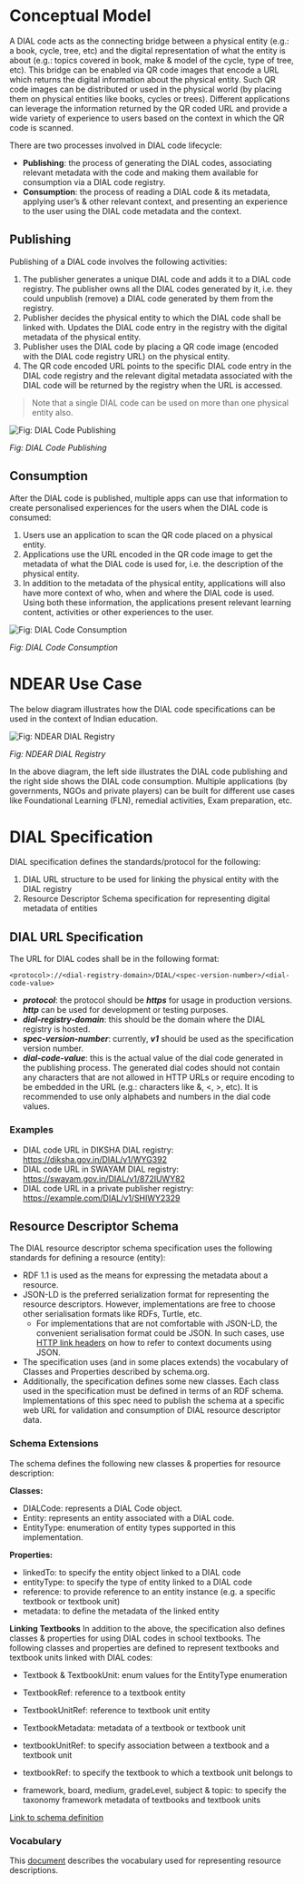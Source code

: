 # Conceptual Model
A DIAL code acts as the connecting bridge between a physical entity (e.g.: a book, cycle, tree, etc) and the digital representation of what the entity is about (e.g.: topics covered in book, make & model of the cycle, type of tree, etc). This bridge can be enabled via QR code images that encode a URL which returns the digital information about the physical entity. Such QR code images can be distributed or used in the physical world (by placing them on physical entities like books, cycles or trees). Different applications can leverage the information returned by the QR coded URL and provide a wide variety of experience to users based on the context in which the QR code is scanned.


There are two processes involved in DIAL code lifecycle:
- **Publishing**: the process of generating the DIAL codes, associating relevant metadata with the code and making them available for consumption via a DIAL code registry.
- **Consumption**: the process of reading a DIAL code & its metadata, applying user’s & other relevant context, and presenting an experience to the user using the DIAL code metadata and the context.

## Publishing
Publishing of a DIAL code involves the following activities:

1. The publisher generates a unique DIAL code and adds it to a DIAL code registry. The publisher owns all the DIAL codes generated by it, i.e. they could unpublish (remove) a DIAL code generated by them from the registry.
2. Publisher decides the physical entity to which the DIAL code shall be linked with. Updates the DIAL code entry in the registry with the digital metadata of the physical entity.
3. Publisher uses the DIAL code by placing a QR code image (encoded with the DIAL code registry URL) on the physical entity.
4. The QR code encoded URL points to the specific DIAL code entry in the DIAL code registry and the relevant digital metadata associated with the DIAL code will be returned by the registry when the URL is accessed. 

> Note that a single DIAL code can be used on more than one physical entity also.

![Fig: DIAL Code Publishing](https://github.com/sunbird-specs/DIAL-specs/blob/main/v1/images/DIAL_Code_Publish.drawio.png)

_Fig: DIAL Code Publishing_

## Consumption
After the DIAL code is published, multiple apps can use that information to create personalised experiences for the users when the DIAL code is consumed:

1. Users use an application to scan the QR code placed on a physical entity.
2. Applications use the URL encoded in the QR code image to get the metadata of what the DIAL code is used for, i.e. the description of the physical entity.
3. In addition to the metadata of the physical entity, applications will also have more context of who, when and where the DIAL code is used. Using both these information, the applications present relevant learning content, activities or other experiences to the user.

![Fig: DIAL Code Consumption ](https://github.com/sunbird-specs/DIAL-specs/blob/main/v1/images/DIAL_code_consumption.drawio.png)

_Fig: DIAL Code Consumption_

# NDEAR Use Case
The below diagram illustrates how the DIAL code specifications can be used in the context of Indian education.

![Fig: NDEAR DIAL Registry](https://github.com/sunbird-specs/DIAL-specs/blob/main/v1/images/QR%20and%20Discovery%20infographics.png)

_Fig: NDEAR DIAL Registry_

In the above diagram, the left side illustrates the DIAL code publishing and the right side shows the DIAL code consumption. Multiple applications (by governments, NGOs and private players) can be built for different use cases like Foundational Learning (FLN), remedial activities, Exam preparation, etc.

# DIAL Specification
DIAL specification defines the standards/protocol for the following:

1. DIAL URL structure to be used for linking the physical entity with the DIAL registry 
2. Resource Descriptor Schema specification for representing digital metadata of entities  

## DIAL URL Specification
The URL for DIAL codes shall be in the following format:

```
<protocol>://<dial-registry-domain>/DIAL/<spec-version-number>/<dial-code-value> 
```

- **_protocol_**: the protocol should be **_https_** for usage in production versions. **_http_** can be used for development or testing purposes.
- **_dial-registry-domain_**: this should be the domain where the DIAL registry is hosted.
- **_spec-version-number_**: currently, **_v1_** should be used as the specification version number.
- **_dial-code-value_**: this is the actual value of the dial code generated in the publishing process. The generated dial codes should not contain any characters that are not allowed in HTTP URLs or require encoding to be embedded in the URL (e.g.: characters like &, <, >, etc). It is recommended to use only alphabets and numbers in the dial code values.

### Examples
- DIAL code URL in DIKSHA DIAL registry: https://diksha.gov.in/DIAL/v1/WYG392
- DIAL code URL in SWAYAM DIAL registry: https://swayam.gov.in/DIAL/v1/872IUWY82
- DIAL code URL in a private publisher registry: https://example.com/DIAL/v1/SHIWY2329

## Resource Descriptor Schema
The DIAL resource descriptor schema specification uses the following standards for defining a resource (entity):

- RDF 1.1 is used as the means for expressing the metadata about a resource.
- JSON-LD is the preferred serialization format for representing the resource descriptors. However, implementations are free to choose other serialisation formats like RDFs, Turtle, etc.
  - For implementations that are not comfortable with JSON-LD, the convenient serialisation format could be JSON. In such cases, use [HTTP link headers](https://www.w3.org/TR/json-ld11/#interpreting-json-as-json-ld) on how to refer to context documents using JSON.
- The specification uses (and in some places extends) the vocabulary of Classes and Properties described by schema.org.
- Additionally, the specification defines some new classes. Each class used in the specification must be defined in terms of an RDF schema. Implementations of this spec need to publish the schema at a specific web URL for validation and consumption of DIAL resource descriptor data.

### Schema Extensions
The schema defines the following new classes & properties for resource description:

**Classes:**
- DIALCode: represents a DIAL Code object. 
- Entity: represents an entity associated with a DIAL code.
- EntityType: enumeration of entity types supported in this implementation.

**Properties:**
- linkedTo: to specify the entity object linked to a DIAL code
- entityType: to specify the type of entity linked to a DIAL code
- reference: to provide reference to an entity instance (e.g. a specific textbook or textbook unit)
- metadata: to define the metadata of the linked entity

**Linking Textbooks**
In addition to the above, the specification also defines classes & properties for using DIAL codes in school textbooks. The following classes and properties are defined to represent textbooks and textbook units linked with DIAL codes:

- Textbook & TextbookUnit: enum values for the EntityType enumeration
- TextbookRef: reference to a textbook entity
- TextbookUnitRef: reference to textbook unit entity
- TextbookMetadata: metadata of a textbook or textbook unit

- textbookUnitRef: to specify association between a textbook and a textbook unit
- textbookRef: to specify the textbook to which a textbook unit belongs to
- framework, board, medium, gradeLevel, subject & topic: to specify the taxonomy framework metadata of textbooks and textbook units

[Link to schema definition](https://github.com/sunbird-specs/DIAL-specs/blob/main/v1/schema.jsonld)

### Vocabulary
This [document](https://github.com/sunbird-specs/DIAL-specs/blob/main/v1/context.json) describes the vocabulary used for representing resource descriptions.




